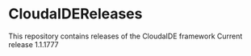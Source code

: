 # CloudaIDEReleases
This repository contains releases of 
the CloudaIDE framework
Current release 1.1.1777


